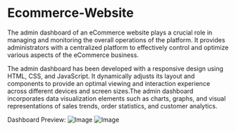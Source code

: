 # Ecommerce-Website
The admin dashboard of an eCommerce website plays a crucial role in managing and monitoring the overall operations of the platform. It provides administrators with a centralized platform to effectively control and optimize various aspects of the eCommerce business. 

The admin dashboard has been developed with a responsive design using HTML, CSS, and JavaScript. It dynamically adjusts its layout and components to provide an optimal viewing and interaction experience across different devices and screen sizes.The admin dashboard incorporates data visualization elements such as charts, graphs, and visual representations of sales trends, order statistics, and customer analytics.


Dashboard Preview:
![Image](https://github.com/user-attachments/assets/73d30676-b62e-4766-bd6f-6e655b60f99f)
![Image](https://github.com/user-attachments/assets/f9b4e1c6-63ae-4170-88dc-1249e2d4613c)
